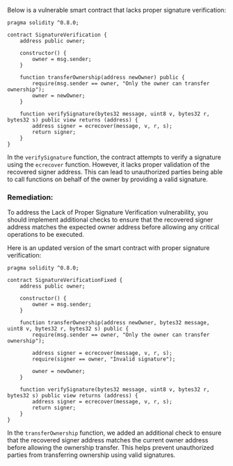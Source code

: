 Below is a vulnerable smart contract that lacks proper signature verification:

```solidity
pragma solidity ^0.8.0;

contract SignatureVerification {
    address public owner;

    constructor() {
        owner = msg.sender;
    }

    function transferOwnership(address newOwner) public {
        require(msg.sender == owner, "Only the owner can transfer ownership");
        owner = newOwner;
    }

    function verifySignature(bytes32 message, uint8 v, bytes32 r, bytes32 s) public view returns (address) {
        address signer = ecrecover(message, v, r, s);
        return signer;
    }
}
```

In the `verifySignature` function, the contract attempts to verify a signature using the `ecrecover` function. However, it lacks proper validation of the recovered signer address. This can lead to unauthorized parties being able to call functions on behalf of the owner by providing a valid signature.

### Remediation:
To address the Lack of Proper Signature Verification vulnerability, you should implement additional checks to ensure that the recovered signer address matches the expected owner address before allowing any critical operations to be executed.

Here is an updated version of the smart contract with proper signature verification:

```solidity
pragma solidity ^0.8.0;

contract SignatureVerificationFixed {
    address public owner;

    constructor() {
        owner = msg.sender;
    }

    function transferOwnership(address newOwner, bytes32 message, uint8 v, bytes32 r, bytes32 s) public {
        require(msg.sender == owner, "Only the owner can transfer ownership");
        
        address signer = ecrecover(message, v, r, s);
        require(signer == owner, "Invalid signature");
        
        owner = newOwner;
    }

    function verifySignature(bytes32 message, uint8 v, bytes32 r, bytes32 s) public view returns (address) {
        address signer = ecrecover(message, v, r, s);
        return signer;
    }
}
```

In the `transferOwnership` function, we added an additional check to ensure that the recovered signer address matches the current owner address before allowing the ownership transfer. This helps prevent unauthorized parties from transferring ownership using valid signatures.